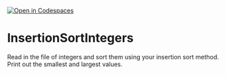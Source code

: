 [![Open in Codespaces](https://classroom.github.com/assets/launch-codespace-2972f46106e565e64193e422d61a12cf1da4916b45550586e14ef0a7c637dd04.svg)](https://classroom.github.com/open-in-codespaces?assignment_repo_id=15655516)
# InsertionSortIntegers
Read in the file of integers and sort them using your insertion sort method. Print out the smallest and largest values.
